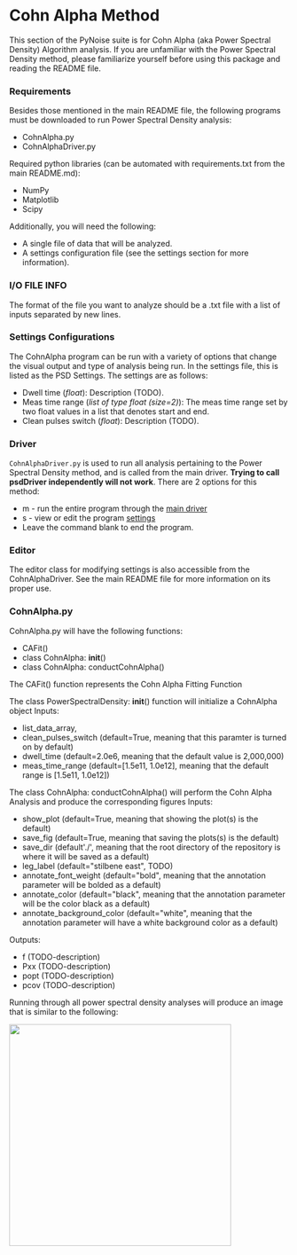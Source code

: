 # Cohn Alpha Method

This section of the PyNoise suite is for Cohn Alpha (aka Power Spectral Density) Algorithm analysis. If you are unfamiliar with the Power Spectral Density method, please familiarize yourself before using this package and reading the README file.



### Requirements

Besides those mentioned in the main README file, the following programs must be downloaded to run Power Spectral Density analysis:
* CohnAlpha.py
* CohnAlphaDriver.py

Required python libraries (can be automated with requirements.txt from the main README.md):  
* NumPy   
* Matplotlib   
* Scipy

Additionally, you will need the following:
* A single file of data that will be analyzed.
* A settings configuration file (see the settings section for more information).



### I/O FILE INFO

The format of the file you want to analyze should be a .txt file with a list of inputs separated by new lines.



### Settings Configurations

The CohnAlpha program can be run with a variety of options that change the visual output and type of analysis being run. In the settings file, this is listed as the PSD Settings. The settings are as follows: 
* Dwell time (*float*): Description  (TODO).
* Meas time range (*list of type float (size=2)*): The meas time range set by two float values in a list that denotes start and end.
* Clean pulses switch (*float*): Description  (TODO).


### Driver
```CohnAlphaDriver.py``` is used to run all analysis pertaining to the Power Spectral Density method, and is called from the main driver. **Trying to call psdDriver independently will not work**. 
There are 2 options for this method:  
* m - run the entire program through the [main driver](#main)
* s - view or edit the program [settings](#settings-configurations)
* Leave the command blank to end the program.


### Editor
The editor class for modifying settings is also accessible from the CohnAlphaDriver. See the main README file for more information on its proper use.


### CohnAlpha.py

CohnAlpha.py will have the following functions:
* CAFit()
* class CohnAlpha: __init__()
* class CohnAlpha: conductCohnAlpha()

The CAFit() function represents the Cohn Alpha Fitting Function

The class PowerSpectralDensity: __init__() function will initialize a CohnAlpha object
Inputs:
* list_data_array, 
* clean_pulses_switch (default=True, meaning that this paramter is turned on by default)
* dwell_time (default=2.0e6, meaning that the default value is 2,000,000)
* meas_time_range (default=[1.5e11, 1.0e12], meaning that the default range is [1.5e11, 1.0e12])

The class CohnAlpha: conductCohnAlpha() will perform the Cohn Alpha Analysis and produce the corresponding figures
Inputs:
* show_plot (default=True, meaning that showing the plot(s) is the default)
* save_fig (default=True, meaning that saving the plots(s) is the default)
* save_dir (default'./', meaning that the root directory of the repository is where it will be saved as a default) 
* leg_label (default="stilbene east", TODO)
* annotate_font_weight (default="bold", meaning that the annotation parameter will be bolded as a default)
* annotate_color (default="black", meaning that the annotation parameter will be the color black as a default)
* annotate_background_color (default="white", meaning that the annotation parameter will have a white background color as a default)

Outputs:
* f (TODO-description)
* Pxx (TODO-description)
* popt (TODO-description)
* pcov (TODO-description)


Running through all power spectral density analyses will produce an image that is similar to the following: 

<img src="./CohnAlpha.png" width="400" >